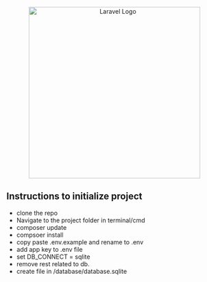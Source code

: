 <p align="center"><a href="https://laravel.com" target="_blank"><img src="https://www.saberion.com/images/nav/saberion-logo.svg" width="400" alt="Laravel Logo"></a></p>


## Instructions to initialize project

- clone the repo
- Navigate to the project folder in terminal/cmd
- composer update
- compsoer install
- copy paste .env.example and rename to .env
- add app key to .env file
- set DB_CONNECT = sqlite
- remove rest related to db. 
- create file in /database/database.sqlite